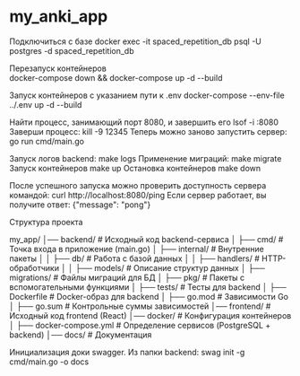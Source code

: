 # my_anki_app
Подключиться с базе
docker exec -it spaced_repetition_db psql -U postgres -d spaced_repetition_db

Перезапуск контейнеров  
docker-compose down && docker-compose up -d --build

Запуск контейнеров с указанием пути к .env
docker-compose --env-file ../.env up -d --build


Найти процесс, занимающий порт 8080, и завершить его
lsof -i :8080
Заверши процесс:
kill -9 12345
Теперь можно заново запустить сервер:
go run cmd/main.go

Запуск логов backend:
make logs
Применение миграций:
make migrate
Запуск контейнеров
make up
Остановка контейнеров
make down

После успешного запуска можно проверить доступность сервера командой:
curl http://localhost:8080/ping
Если сервер работает, вы получите ответ:
{"message": "pong"}



Структура проекта

my_app/
│── backend/              # Исходный код backend-сервиса
│   ├── cmd/              # Точка входа в приложение (main.go)
│   ├── internal/         # Внутренние пакеты
│   │   ├── db/           # Работа с базой данных
│   │   ├── handlers/     # HTTP-обработчики
│   │   ├── models/       # Описание структур данных
│   ├── migrations/       # Файлы миграций для БД
│   ├── pkg/              # Пакеты с вспомогательными функциями
│   ├── tests/            # Тесты для backend
│   ├── Dockerfile        # Docker-образ для backend
│   ├── go.mod            # Зависимости Go
│   ├── go.sum            # Контрольные суммы зависимостей
│── frontend/             # Исходный код frontend (React)
│── docker/               # Конфигурация контейнеров
│   ├── docker-compose.yml # Определение сервисов (PostgreSQL + backend)
│── docs/                 # Документация


Инициализация доки swagger. Из папки backend:
swag init -g cmd/main.go -o docs


